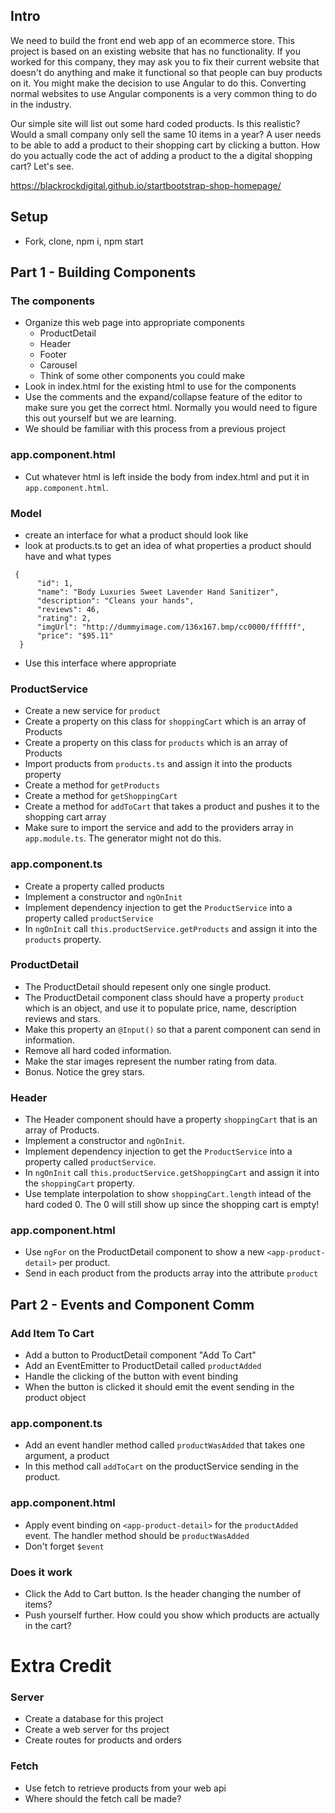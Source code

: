 ## Intro
We need to build the front end web app of an ecommerce store. This project is based on an existing website that has no functionality. If you worked for this company, they may ask you to fix their current website that doesn't do anything and make it functional so that people can buy products on it. You might make the decision to use Angular to do this. Converting normal websites to use Angular components is a very common thing to do in the industry.

Our simple site will list out some hard coded products. Is this realistic? Would a small company only sell the same 10 items in a year? A user needs to be able to add a product to their shopping cart by clicking a button. How do you actually code the act of adding a product to the a digital shopping cart? Let's see.


https://blackrockdigital.github.io/startbootstrap-shop-homepage/

## Setup
* Fork, clone, npm i, npm start

## Part 1 - Building Components
### The components
 * Organize this web page into appropriate components
   * ProductDetail
   * Header
   * Footer
   * Carousel
   * Think of some other components you could make
* Look in index.html for the existing html to use for the components
* Use the comments and the expand/collapse feature of the editor to make sure you get the correct html. Normally you would need to figure this out yourself but we are learning.
* We should be familiar with this process from a previous project

### app.component.html 
* Cut whatever html is left inside the body from index.html and put it in `app.component.html`.

### Model
* create an interface for what a product should look like
* look at products.ts to get an idea of what properties a product should have and what types
```
 {
      "id": 1,
      "name": "Body Luxuries Sweet Lavender Hand Sanitizer",
      "description": "Cleans your hands",
      "reviews": 46,
      "rating": 2,
      "imgUrl": "http://dummyimage.com/136x167.bmp/cc0000/ffffff",
      "price": "$95.11"
  }
```
* Use this interface where appropriate

### ProductService
* Create a new service for `product`
* Create a property on this class for `shoppingCart` which is an array of Products
* Create a property on this class for `products` which is an array of Products
* Import products from `products.ts` and assign it into the products property
* Create a method for `getProducts`
* Create a method for `getShoppingCart`
* Create a method for `addToCart` that takes a product and pushes it to the shopping cart array
* Make sure to import the service and add to the providers array in `app.module.ts`. The generator might not do this.

### app.component.ts
* Create a property called products
* Implement a constructor and `ngOnInit`
* Implement dependency injection to get the `ProductService` into a property called `productService`
* In `ngOnInit` call `this.productService.getProducts` and assign it into the `products` property.


### ProductDetail
* The ProductDetail should repesent only one single product.
* The ProductDetail component class should have a property `product` which is an object, and use it to populate price, name, description reviews and stars.
* Make this property an `@Input()` so that a parent component can send in information.
* Remove all hard coded information.
* Make the star images represent the number rating from data.
* Bonus. Notice the grey stars.


### Header
* The Header component should have a property `shoppingCart` that is an array of Products.
* Implement a constructor and `ngOnInit`.
* Implement dependency injection to get the `ProductService` into a property called `productService`.
* In `ngOnInit` call `this.productService.getShoppingCart` and assign it into the `shoppingCart` property.
* Use template interpolation to show `shoppingCart.length` intead of the hard coded 0. The 0 will still show up since the shopping cart is empty! 

### app.component.html 
* Use `ngFor` on the ProductDetail component to show a new `<app-product-detail>` per product.
* Send in each product from the products array into the attribute `product`



## Part 2 - Events and Component Comm

### Add Item To Cart
* Add a button to ProductDetail component "Add To Cart"
* Add an EventEmitter to ProductDetail called `productAdded`
* Handle the clicking of the button with event binding
* When the button is clicked it should emit the event sending in the product object

### app.component.ts
* Add an event handler method called `productWasAdded` that takes one argument, a product
* In this method call `addToCart` on the productService sending in the product.

### app.component.html 
* Apply event binding on `<app-product-detail>` for the `productAdded` event. The handler method should be `productWasAdded`
* Don't forget `$event`

### Does it work
* Click the Add to Cart button. Is the header changing the number of items?
* Push yourself further. How could you show which products are actually in the cart?
  

# Extra Credit
### Server
* Create a database for this project
* Create a web server for ths project
* Create routes for products and orders

### Fetch
* Use fetch to retrieve products from your web api
* Where should the fetch call be made?
